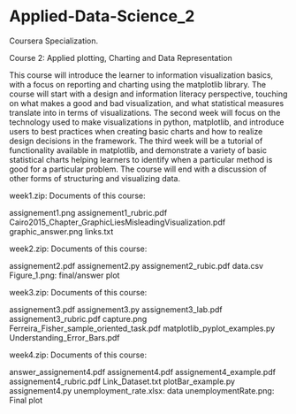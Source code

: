 # Applied-Data-Science_2
Coursera Specialization.

Course 2: Applied plotting, Charting and Data Representation

This course will introduce the learner to information visualization basics, with a focus on reporting and charting using the matplotlib library. The course will start with a design and information literacy perspective, touching on what makes a good and bad visualization, and what statistical measures translate into in terms of visualizations. The second week will focus on the technology used to make visualizations in python, matplotlib, and introduce users to best practices when creating basic charts and how to realize design decisions in the framework. The third week will be a tutorial of functionality available in matplotlib, and demonstrate a variety of basic statistical charts helping learners to identify when a particular method is good for a particular problem. The course will end with a discussion of other forms of structuring and visualizing data.  

week1.zip: Documents of this course:  

assignement1.png
assignement1_rubric.pdf
Cairo2015_Chapter_GraphicLiesMisleadingVisualization.pdf
graphic_answer.png
links.txt

week2.zip: Documents of this course:  

assignement2.pdf
assignement2.py
assignement2_rubic.pdf
data.csv
Figure_1.png: final/answer plot

week3.zip: Documents of this course:  

assignement3.pdf
assignement3.py
assignement3_lab.pdf
assignement3_rubric.pdf
capture.png
Ferreira_Fisher_sample_oriented_task.pdf
matplotlib_pyplot_examples.py
Understanding_Error_Bars.pdf

week4.zip: Documents of this course:  

answer_assignement4.pdf
assignement4.pdf
assignement4_example.pdf
assignement4_rubric.pdf
Link_Dataset.txt
plotBar_example.py
assignement4.py
unemployment_rate.xlsx: data
unemploymentRate.png: Final plot

